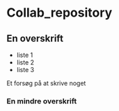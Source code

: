 # Collab_repository

## En overskrift

+ liste 1
+ liste 2
+ liste 3


Et forsøg på at skrive noget

### En mindre overskrift
